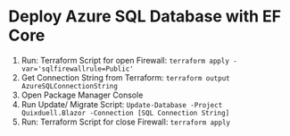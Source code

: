 ﻿# Deploy Azure SQL Database with EF Core 
1. Run: Terraform Script for open Firewall: `terraform apply -var='sqlfirewallrule=Public'`
2. Get Connection String from Terraform:  `terraform output AzureSQLConnectionString`
3. Open Package Manager Console 
4. Run Update/ Migrate Script: `Update-Database -Project Quixduell.Blazor -Connection [SQL Connection String]`
5. Run: Terraform Script for close Firewall: `terraform apply`